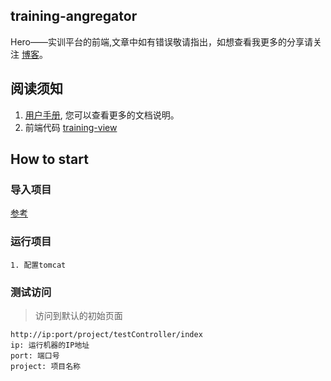 ## training-angregator
Hero——实训平台的前端,文章中如有错误敬请指出，如想查看我更多的分享请关注 [博客](http://blog.csdn.net/m0_37538876/article/details/78262345)。

## 阅读须知
1. [用户手册](http://www.crazyboy2016.com/trainview-guide), 您可以查看更多的文档说明。
2. 前端代码 [training-view](https://github.com/wangjianpeng2016/training-web)

## How to start
### 导入项目
[参考](http://blog.csdn.net/w12345_ww/article/details/52094756)

### 运行项目
```
1. 配置tomcat
```
### 测试访问
> 访问到默认的初始页面
```
http://ip:port/project/testController/index
ip: 运行机器的IP地址
port: 端口号
project: 项目名称
```

